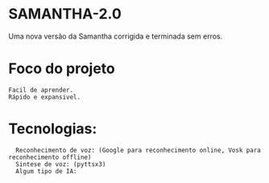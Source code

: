 # SAMANTHA-2.0
Uma nova versão da Samantha corrigida e terminada sem erros.

# Foco do projeto
    Facil de aprender.
    Rápido e expansivel.

# Tecnologias:
      Reconhecimento de voz: (Google para reconhecimento online, Vosk para reconhecimento offline)
      Sintese de voz: (pyttsx3)
      Algum tipo de IA:
